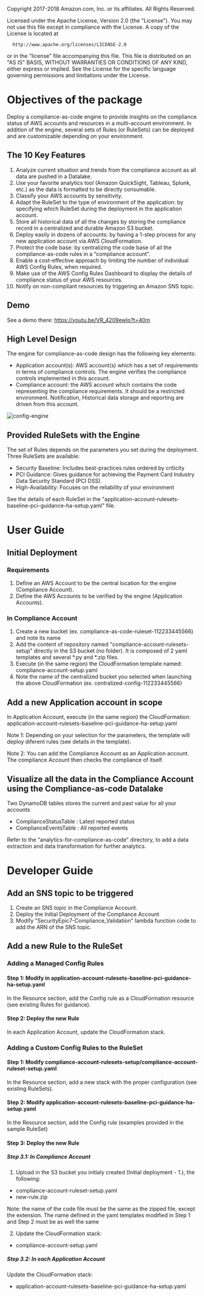   Copyright 2017-2018 Amazon.com, Inc. or its affiliates. All Rights Reserved.
  
  Licensed under the Apache License, Version 2.0 (the "License").
  You may not use this file except in compliance with the License.
  A copy of the License is located at
  
      http://www.apache.org/licenses/LICENSE-2.0
  
  or in the "license" file accompanying this file. This file is distributed 
  on an "AS IS" BASIS, WITHOUT WARRANTIES OR CONDITIONS OF ANY KIND, either 
  express or implied. See the License for the specific language governing 
  permissions and limitations under the License.

# Objectives of the package
Deploy a compliance-as-code engine to provide insights on the compliance status of AWS accounts and resources in a multi-account environment. In addition of the engine, several sets of Rules (or RuleSets) can be deployed and are customizable depending on your environment.

## The 10 Key Features
1. Analyze current situation and trends from the compliance account as all data are pushed in a Datalake.
2. Use your favorite analytics tool (Amazon QuickSight, Tableau, Splunk, etc.) as the data is formatted to be directly consumable.
3. Classify your AWS accounts by sensitivity.
4. Adapt the RuleSet to the type of environment of the application: by specifying which RuleSet during the deployment in the application account.
5. Store all historical data of all the changes by storing the compliance record in a centralized and durable Amazon S3 bucket.
6. Deploy easily in dozens of accounts: by having a 1-step process for any new application account via AWS CloudFormation.
7. Protect the code base: by centralizing the code base of all the compliance-as-code rules in a “compliance account”.
8. Enable a cost-effective approach by limiting the number of individual AWS Config Rules, when required.
9. Make use of the AWS Config Rules Dashboard to display the details of compliance status of your AWS resources. 
10. Notify on non-compliant resources by triggering an Amazon SNS topic.

## Demo
See a demo there: https://youtu.be/VR_4209ewIo?t=40m

## High Level Design
The engine for compliance-as-code design has the following key elements:
- Application account(s): AWS account(s) which has a set of requirements in terms of compliance controls. The engine verifies the compliance controls implemented in this account.
- Compliance account: the AWS account which contains the code representing the compliance requirements. It should be a restricted environment. Notification, Historical data storage and reporting are driven from this account.

<img src="docs/images/engine_hl.png" alt="config-engine">

## Provided RuleSets with the Engine
The set of Rules depends on the parameters you set during the deployment. Three RuleSets are available:
- Security Baseline: Includes best-practices rules ordered by criticity
- PCI Guidance: Gives guidance for achieving the Payment Card Industry Data Security Standard (PCI DSS).
- High-Availability: Focuses on the reliability of your environment

See the details of each RuleSet in the "application-account-rulesets-baseline-pci-guidance-ha-setup.yaml" file.

# User Guide

## Initial Deployment

### Requirements
1. Define an AWS Account to be the central location for the engine (Compliance Account).
2. Define the AWS Accounts to be verified by the engine (Application Accounts).

### In Compliance Account
1. Create a new bucket (ex. compliance-as-code-ruleset-112233445566) and note its name
2. Add the content of repository named "compliance-account-rulesets-setup" directly in the S3 bucket (no folder). It is composed of 2 yaml templates and several *.py and *.zip files.
3. Execute (in the same region) the CloudFormation template named: compliance-account-setup.yaml
4. Note the name of the centralized bucket you selected when launching the above CloudFormation (ex. centralized-config-112233445566)

## Add a new Application account in scope

In Application Account, execute (in the same region) the CloudFormation: application-account-rulesets-baseline-pci-guidance-ha-setup.yaml

Note 1: Depending on your selection for the parameters, the template will deploy diferent rules (see details in the template).

Note 2: You can add the Compliance Account as an Application account. The compliance Account then checks the compliance of itself.

## Visualize all the data in the Compliance Account using the Compliance-as-code Datalake

Two DynamoDB tables stores the current and past value for all your accounts
- ComplianceStatusTable : Latest reported status
- ComplianceEventsTable : All reported events

Refer to the "analytics-for-compliance-as-code" directory, to add a data extraction and data transformation for further analytics.

# Developer Guide

## Add an SNS topic to be triggered
1. Create an SNS topic in the Compliance Account.
2. Deploy the Initial Deployment of the Compliance Account 
3. Modify "SecurityEpic7-Compliance_Validation" lambda function code to add the ARN of the SNS topic. 

## Add a new Rule to the RuleSet

### Adding a Managed Config Rules

#### Step 1: Modify in application-account-rulesets-baseline-pci-guidance-ha-setup.yaml

In the Resource section, add the Config rule as a CloudFormation resource (see existing Rules for guidance).

#### Step 2: Deploy the new Rule

In each Application Account, update the CloudFormation stack.

### Adding a Custom Config Rules to the RuleSet

#### Step 1: Modify compliance-account-rulesets-setup/compliance-account-ruleset-setup.yaml

In the Resource section, add a new stack with the proper configuration (see existing RuleSets).

#### Step 2: Modify application-account-rulesets-baseline-pci-guidance-ha-setup.yaml

In the Resource section, add the Config rule (examples provided in the sample RuleSet)

#### Step 3: Deploy the new Rule

##### Step 3.1: In Compliance Account

1. Upload in the S3 bucket you initialy created (Initial deployment - 1.), the following:
- compliance-account-ruleset-setup.yaml
- new-rule.zip

Note: the name of the code file must be the same as the zipped file, except the extension. The name defined in the yaml templates modified in Step 1 and Step 2 must be as well the same

2. Update the CloudFormation stack:
- compliance-account-setup.yaml

##### Step 3.2: In each Application Account

Update the CloudFormation stack:
- application-account-rulesets-baseline-pci-guidance-ha-setup.yaml


